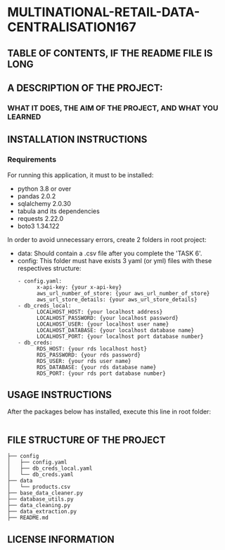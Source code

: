 # MULTINATIONAL-RETAIL-DATA-CENTRALISATION167

## TABLE OF CONTENTS, IF THE README FILE IS LONG

## A DESCRIPTION OF THE PROJECT:

### WHAT IT DOES, THE AIM OF THE PROJECT, AND WHAT YOU LEARNED

## INSTALLATION INSTRUCTIONS

### Requirements

For running this application, it must to be installed:

- python 3.8 or over
- pandas 2.0.2
- sqlalchemy 2.0.30
- tabula and its dependencies
- requests 2.22.0
- boto3 1.34.122

In order to avoid unnecessary errors, create 2 folders in root project:

- data: Should contain a .csv file after you complete the 'TASK 6'.
- config: This folder must have exists 3 yaml (or yml) files with these respectives structure:
  ```
  - config.yaml:
        x-api-key: {your x-api-key}
        aws_url_number_of_store: {your aws_url_number_of_store}
        aws_url_store_details: {your aws_url_store_details}
  - db_creds_local:
        LOCALHOST_HOST: {your localhost address}
        LOCALHOST_PASSWORD: {your localhost password}
        LOCALHOST_USER: {your localhost user name}
        LOCALHOST_DATABASE: {your localhost database name}
        LOCALHOST_PORT: {your localhost port database number}
  - db_creds:
        RDS_HOST: {your rds localhost host}
        RDS_PASSWORD: {your rds password}
        RDS_USER: {your rds user name}
        RDS_DATABASE: {your rds database name}
        RDS_PORT: {your rds port database number}
  ```

## USAGE INSTRUCTIONS

After the packages below has installed, execute this line in root folder:

```

```

## FILE STRUCTURE OF THE PROJECT

```
├── config
│   ├── config.yaml
│   ├── db_creds_local.yaml
│   └── db_creds.yaml
├── data
│   └── products.csv
├── base_data_cleaner.py
├── database_utils.py
├── data_cleaning.py
├── data_extraction.py
├── README.md
```

## LICENSE INFORMATION

##
